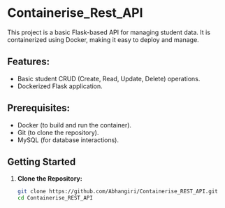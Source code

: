 # Containerise_Rest_API

This project is a basic Flask-based API for managing student data. It is containerized using Docker, making it easy to deploy and manage.

## Features:
- Basic student CRUD (Create, Read, Update, Delete) operations.
- Dockerized Flask application.

## Prerequisites:
- Docker (to build and run the container).
- Git (to clone the repository).
- MySQL (for database interactions).

## Getting Started

1. **Clone the Repository:**

   ```bash
   git clone https://github.com/Abhangiri/Containerise_REST_API.git
   cd Containerise_REST_API
   

